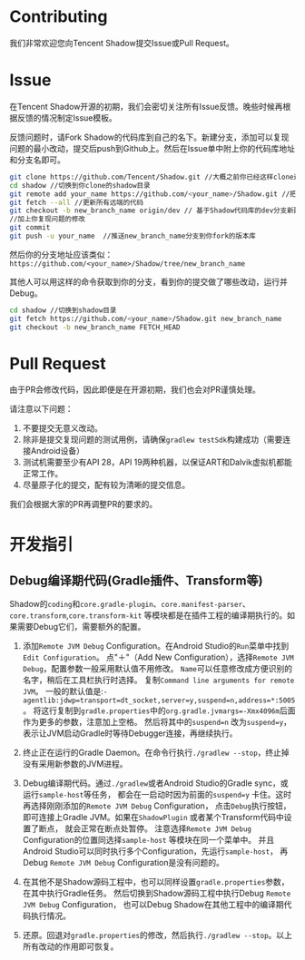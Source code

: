 # Contributing
我们非常欢迎您向Tencent Shadow提交Issue或Pull Request。

# Issue
在Tencent Shadow开源的初期，我们会密切关注所有Issue反馈。晚些时候再根据反馈的情况制定Issue模板。

反馈问题时，请Fork Shadow的代码库到自己的名下。新建分支，添加可以复现问题的最小改动，提交后push到Github上。然后在Issue单中附上你的代码库地址和分支名即可。

```sh
git clone https://github.com/Tencent/Shadow.git //大概之前你已经这样clone过Shadow的代码库了
cd shadow //切换到你clone的shadow目录
git remote add your_name https://github.com/<your_name>/Shadow.git //把你fork的版本库添加成一个远端
git fetch --all //更新所有远端的代码
git checkout -b new_branch_name origin/dev // 基于Shadow代码库的dev分支新建一个分支
//加上你复现问题的修改
git commit
git push -u your_name  //推送new_branch_name分支到你fork的版本库
```
然后你的分支地址应该类似：`https://github.com/<your_name>/Shadow/tree/new_branch_name`

其他人可以用这样的命令获取到你的分支，看到你的提交做了哪些改动，运行并Debug。
```sh
cd shadow //切换到shadow目录
git fetch https://github.com/<your_name>/Shadow.git new_branch_name
git checkout -b new_branch_name FETCH_HEAD
```

# Pull Request
由于PR会修改代码，因此即便是在开源初期，我们也会对PR谨慎处理。

请注意以下问题：

1. 不要提交无意义改动。
1. 除非是提交复现问题的测试用例，请确保`gradlew testSdk`构建成功（需要连接Android设备）
1. 测试机需要至少有API 28，API 19两种机器，以保证ART和Dalvik虚拟机都能正常工作。
1. 尽量原子化的提交，配有较为清晰的提交信息。

我们会根据大家的PR再调整PR的要求的。

# 开发指引

## Debug编译期代码(Gradle插件、Transform等)

Shadow的`coding`和`core.gradle-plugin`、`core.manifest-parser`、`core.transform`,`core.transform-kit`
等模块都是在插件工程的编译期执行的。如果需要Debug它们，需要额外的配置。

1. 添加`Remote JVM Debug` Configuration。在Android Studio的`Run`菜单中找到`Edit Configuration`。 点"＋"（Add New
   Configuration），选择`Remote JVM Debug`，配置参数一般采用默认值不用修改。
   `Name`可以任意修改成方便识别的名字，稍后在工具栏执行时选择。 复制`Command line arguments for remote JVM`。
   一般的默认值是:`-agentlib:jdwp=transport=dt_socket,server=y,suspend=n,address=*:5005`。
   将这行复制到`gradle.properties`中的`org.gradle.jvmargs=-Xmx4096m`后面作为更多的参数，注意加上空格。 然后将其中的`suspend=n`
   改为`suspend=y`，表示让JVM启动Gradle时等待Debugger连接，再继续执行。

2. 终止正在运行的Gradle Daemon。在命令行执行`./gradlew --stop`，终止掉没有采用新参数的JVM进程。

3. Debug编译期代码。通过`./gradlew`或者Android Studio的Gradle sync，或运行`sample-host`等任务， 都会在一启动时因为前面的`suspend=y`
   卡住。这时再选择刚刚添加的`Remote JVM Debug` Configuration， 点击`Debug`执行按钮，即可连接上Gradle JVM。如果在`ShadowPlugin`
   或者某个Transform代码中设置了断点， 就会正常在断点处暂停。 注意选择`Remote JVM Debug` Configuration的位置同选择`sample-host`
   等模块在同一个菜单中。 并且Android Studio可以同时执行多个Configuration，先运行`sample-host`， 再Debug `Remote JVM Debug`
   Configuration是没有问题的。

4. 在其他不是Shadow源码工程中，也可以同样设置`gradle.properties`参数，在其中执行Gradle任务。
   然后切换到Shadow源码工程中执行Debug `Remote JVM Debug` Configuration， 也可以Debug Shadow在其他工程中的编译期代码执行情况。

5. 还原。回退对`gradle.properties`的修改，然后执行`./gradlew --stop`。以上所有改动的作用即可恢复。
